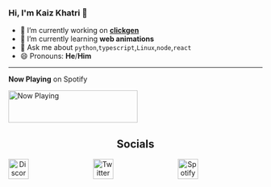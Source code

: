 ### Hi, I'm Kaiz Khatri 👋

<!-- info -->

- 🔭 I’m currently working on **[clickgen](https://github.com/KaizIqbal/clickgen)**
- 🌱 I’m currently learning **web animations**
- 💬 Ask me about `python`,`typescript`,`Linux`,`node`,`react`
- 😄 Pronouns: **He**/**Him**

---

<!-- Now Playing -->

**Now Playing** on Spotify

<a href="https://kaiz.vercel.app/now-playing?open">
    <img src="https://kaiz.vercel.app/now-playing" width="256" height="64" alt="Now Playing">
</a>

<h2 align="center">Socials</h2>
<!-- Socials -->

<div align="center" style="display: flex; justify-content: space-between;">
    <a href="https://discord.gg/6T5nDNt">
        <img src="https://github.com/KaizIqbal/KaizIqbal/blob/master/assets/Discord.svg" width="40" height="40" alt="Discord Server">
    </a>
    <a href="https://twitter.com/ful1e5_">
        <img src="https://github.com/KaizIqbal/KaizIqbal/blob/master/assets/Twitter.svg" width="40" height="40" alt="Twitter">
    </a>
    <a href="https://open.spotify.com/user/kuabsnz43myhxext1652831e7?si=hVzfPDYbQe2r7Xnj3-UeHw">
        <img src="https://github.com/KaizIqbal/KaizIqbal/blob/master/assets/Spotify.svg" width="40" height="40" alt="Spotify Playlist">
    </a>
<div>
